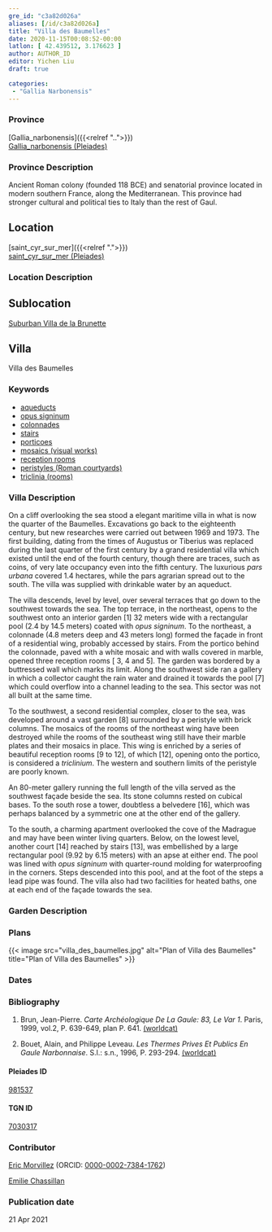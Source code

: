 ```yaml
---
gre_id: "c3a82d026a"
aliases: [/id/c3a82d026a]
title: "Villa des Baumelles"
date: 2020-11-15T00:08:52-00:00
latlon: [ 42.439512, 3.176623 ]
author: AUTHOR_ID
editor: Yichen Liu
draft: true

categories:
 - "Gallia Narbonensis"
---
```


### Province

[Gallia_narbonensis]({{<relref "..">}}) \
[Gallia_narbonensis (Pleiades)](https://pleiades.stoa.org/places/981537)

### Province Description

Ancient Roman colony (founded 118 BCE) and senatorial province located in modern southern France, along the Mediterranean. This province had stronger cultural and political ties to Italy than the rest of Gaul.

## Location

[saint_cyr_sur_mer]({{<relref ".">}}) \
[saint_cyr_sur_mer (Pleiades)](https://pleiades.stoa.org/places/452090054)

### Location Description

<!--### Location Description-->

<!-- LEAVE THIS BLANK FOR NOW -->

## Sublocation

[Suburban Villa de la Brunette](#)

<!--### Sublocation Description-->

<!-- DESCRIPTION -->

## Villa

Villa des Baumelles



### Keywords

- [aqueducts](http://vocab.getty.edu/page/aat/300006165)
- [opus signinum](http://vocab.getty.edu/page/aat/300379969)
- [colonnades](http://vocab.getty.edu/page/aat/300002613)
- [stairs](http://vocab.getty.edu/page/aat/300003228)
- [porticoes](http://vocab.getty.edu/page/aat/300004145)
- [mosaics (visual works)](http://vocab.getty.edu/page/aat/300015342)
- [reception rooms](http://vocab.getty.edu/page/aat/300077176)
- [peristyles (Roman courtyards)](http://vocab.getty.edu/page/aat/300004029)
- [triclinia (rooms)](http://vocab.getty.edu/page/aat/300004359)




### Villa Description

On a cliff overlooking the sea stood a elegant maritime villa in what is now the quarter of the Baumelles.  Excavations go back to the eighteenth century, but new researches were carried out between 1969 and 1973.  The first building, dating from the times of Augustus or Tiberius was replaced during the last quarter of the first century by a grand residential villa which existed until the end of the fourth century, though there are traces, such as coins,  of very late occupancy even into the fifth century.  The luxurious *pars urbana* covered 1.4 hectares, while the pars agrarian spread out to the south.  The villa was supplied with drinkable water by an aqueduct.     

The villa descends, level by level, over several terraces that go down to the southwest towards the sea.  The top terrace, in the northeast, opens to the southwest onto an interior garden [1] 32 meters wide with a rectangular pool (2.4 by 14.5 meters) coated with *opus signinum*.  To the northeast, a colonnade (4.8 meters deep and 43 meters long) formed the façade in front of a residential wing, probably accessed by stairs.  From the portico behind the colonnade, paved with a white mosaic and with walls covered in marble, opened three reception rooms [ 3, 4 and 5].  The garden was bordered by a buttressed wall which marks its limit.  Along the southwest side ran a gallery in which a collector caught the rain water and drained it towards the pool [7] which could overflow into a channel leading to the sea.  This sector was not all built at the same time.  

To the southwest, a second residential complex, closer to the sea, was developed around a vast garden [8] surrounded by a peristyle with brick columns.  The mosaics of the rooms of the northeast wing have been destroyed while the rooms of the southeast wing still have their marble plates and their mosaics in place.  This wing is enriched by a series of beautiful reception rooms [9 to 12], of which [12], opening onto the portico, is considered a *triclinium*. The western and southern limits of the peristyle are poorly known.  

An 80-meter gallery running the full length of the villa served as the southwest façade beside the sea.  Its stone columns rested on cubical bases.  To the south rose a tower, doubtless a belvedere [16], which was perhaps balanced by a symmetric one at the other end of the gallery.

To the south, a charming apartment overlooked the cove of the Madrague and may have been winter living quarters.  Below, on the lowest level, another court [14] reached by stairs [13], was embellished by a large rectangular pool (9.92 by 6.15 meters) with an apse at either end.  The pool was lined with *opus signinum* with quarter-round molding for waterproofing in the corners.  Steps descended into this pool, and at the foot of the steps a lead pipe was found.  The villa also had two facilities for heated baths, one at each end of the façade towards the sea.


### Garden Description




### Plans


{{< image src="villa_des_baumelles.jpg" alt="Plan of Villa des Baumelles" title="Plan of Villa des Baumelles" >}}



### Dates






### Bibliography

1.  Brun, Jean-Pierre. *Carte Archéologique De La Gaule: 83, Le Var 1*. Paris, 1999, vol.2, P. 639-649, plan P. 641. [(worldcat)](http://www.worldcat.org/oclc/1074683092)

2. Bouet, Alain, and Philippe Leveau. *Les Thermes Prives Et Publics En Gaule Narbonnaise*. S.l.: s.n., 1996, P. 293-294. [(worldcat)](http://www.worldcat.org/oclc/490154337)

#### Pleiades ID

[981537](https://pleiades.stoa.org/places/981537)

#### TGN ID

[7030317](http://vocab.getty.edu/page/tgn/7030317)


### Contributor

[Eric Morvillez](link) (ORCID: [0000-0002-7384-1762](https://orcid.org/0000-0002-7384-1762))

[Emilie Chassillan](link)
### Publication date


21 Apr 2021

<!--### Related articles-->

<!-- Links to other related articles. Leave blank for now -->